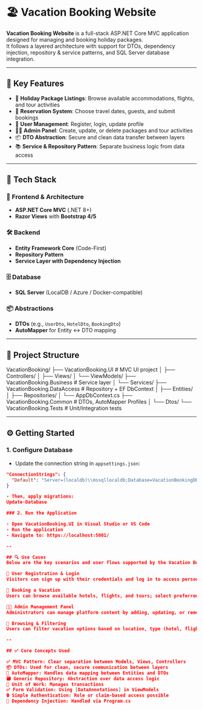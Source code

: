 # 🏖️ Vacation Booking Website

**Vacation Booking Website** is a full-stack ASP.NET Core MVC application designed for managing and booking holiday packages.  
It follows a layered architecture with support for DTOs, dependency injection, repository & service patterns, and SQL Server database integration.

---

## 🌟 Key Features

- 🏡 **Holiday Package Listings**: Browse available accommodations, flights, and tour activities
- 📅 **Reservation System**: Choose travel dates, guests, and submit bookings
- 👤 **User Management**: Register, login, update profile
- 🧑‍💼 **Admin Panel**: Create, update, or delete packages and tour activities
- 📦 **DTO Abstraction**: Secure and clean data transfer between layers
- 📚 **Service & Repository Pattern**: Separate business logic from data access

---

## 🚀 Tech Stack

### 🎯 Frontend & Architecture
- **ASP.NET Core MVC** (.NET 8+)
- **Razor Views** with **Bootstrap 4/5**

### 🛠 Backend
- **Entity Framework Core** (Code-First)
- **Repository Pattern**
- **Service Layer with Dependency Injection**

### 🗄 Database
- **SQL Server** (LocalDB / Azure / Docker-compatible)

### 📦 Abstractions
- **DTOs** (e.g., `UserDto`, `HotelDto`, `BookingDto`)
- **AutoMapper** for Entity ↔ DTO mapping

---

## 📁 Project Structure

VacationBooking/
├── VacationBooking.UI # MVC UI project
│ ├── Controllers/
│ ├── Views/
│ └── ViewModels/
├── VacationBooking.Business # Service layer
│ └── Services/
├── VacationBooking.DataAccess # Repository + EF DbContext
│ ├── Entities/
│ ├── Repositories/
│ └── AppDbContext.cs
├── VacationBooking.Common # DTOs, AutoMapper Profiles
│ └── Dtos/
└── VacationBooking.Tests # Unit/Integration tests

---

## ⚙️ Getting Started

### 1. Configure Database

- Update the connection string in `appsettings.json`:
```json
"ConnectionStrings": {
  "Default": "Server=(localdb)\\mssqllocaldb;Database=VacationBookingDB;Trusted_Connection=True;"
}

- Then, apply migrations:
Update-Database

### 2. Run the Application

- Open VacationBooking.UI in Visual Studio or VS Code
- Run the application
- Navigate to: https://localhost:5001/

--

## 🔍 Use Cases
Below are the key scenarios and user flows supported by the Vacation Booking Website:

📝 User Registration & Login
Visitors can sign up with their credentials and log in to access personalized features such as booking history and saved vacation packages.

📆 Booking a Vacation
Users can browse available hotels, flights, and tours; select preferred dates and number of guests; and complete the booking process.

🧑‍💼 Admin Management Panel
Administrators can manage platform content by adding, updating, or removing hotels, flights, vacation packages, and other related entities through a secure admin interface.

🔎 Browsing & Filtering
Users can filter vacation options based on location, type (hotel, flight, tour), availability, or price, making it easier to find the perfect getaway.

--

## ✅ Core Concepts Used

✅ MVC Pattern: Clear separation between Models, Views, Controllers
📦 DTOs: Used for clean, secure communication between layers
🔁 AutoMapper: Handles data mapping between Entities and DTOs
🗃️ Generic Repository: Abstraction over data access logic
💼 Unit of Work: Manages transactions
✅ Form Validation: Using [DataAnnotations] in ViewModels
🔒 Simple Authentication: Role or claim-based access possible
💉 Dependency Injection: Handled via Program.cs

